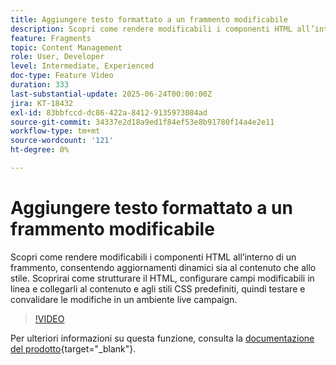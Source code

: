 ```yaml
---
title: Aggiungere testo formattato a un frammento modificabile
description: Scopri come rendere modificabili i componenti HTML all’interno di un frammento, consentendo aggiornamenti dinamici sia al contenuto che allo stile. Scoprirai come strutturare il HTML, configurare campi modificabili in linea e collegarli al contenuto e agli stili CSS predefiniti, quindi testare e convalidare le modifiche in un ambiente live campaign.
feature: Fragments
topic: Content Management
role: User, Developer
level: Intermediate, Experienced
doc-type: Feature Video
duration: 333
last-substantial-update: 2025-06-24T00:00:00Z
jira: KT-18432
exl-id: 83bbfccd-dc86-422a-8412-9135973084ad
source-git-commit: 34337e2d18a9ed1f84ef53e8b91780f14a4e2e11
workflow-type: tm+mt
source-wordcount: '121'
ht-degree: 0%

---
```



# Aggiungere testo formattato a un frammento modificabile

Scopri come rendere modificabili i componenti HTML all’interno di un frammento, consentendo aggiornamenti dinamici sia al contenuto che allo stile. Scoprirai come strutturare il HTML, configurare campi modificabili in linea e collegarli al contenuto e agli stili CSS predefiniti, quindi testare e convalidare le modifiche in un ambiente live campaign.

>[!VIDEO](https://video.tv.adobe.com/v/3464363/?learn=on&enablevpops)

Per ulteriori informazioni su questa funzione, consulta la [documentazione del prodotto](https://experienceleague.adobe.com/it/docs/journey-optimizer/using/content-management/fragments/customizable-fragments){target="_blank"}.
